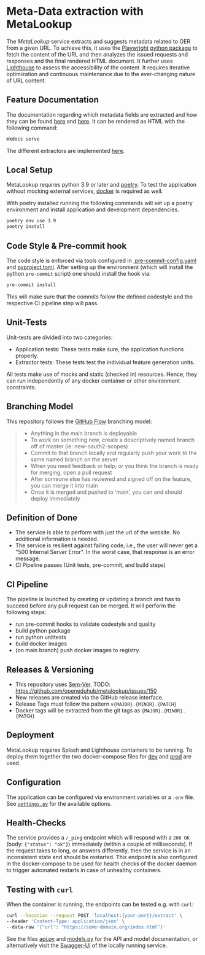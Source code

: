 # Meta-Data extraction with MetaLookup
The _MetaLookup_ service extracts and suggests metadata related to OER from a given URL. To achieve this, it
uses the [Playwright](https://playwright.dev/) [python package](https://pypi.org/project/playwright/) to fetch the
content of the URL and then analyzes the issued requests and responses and the final rendered HTML document. It further
uses [Lighthouse](https://github.com/GoogleChrome/lighthouse) to assess the accessibility of the content.
It requires iterative optimization and continuous maintenance due to the ever-changing nature of URL content.

## Feature Documentation
The documentation regarding which metadata fields are extracted and how they can be found [here](./docs/features.md) and
[here](./docs/acceptance.md). It can be rendered as HTML with the following command:
```bash
mkdocs serve
```
The different extractors are implemented [here](./src/metalookup/features).

## Local Setup
MetaLookup requires python 3.9 or later and [poetry](https://python-poetry.org/docs/#installation). To test the
application without mocking external services, [docker](https://www.docker.com/) is required as well.

With poetry installed running the following commands will set up a poetry environment and install application and
development dependencies.
```bash
poetry env use 3.9
poetry install
```

## Code Style & Pre-commit hook
The code style is enforced via tools configured in [.pre-commit-config.yaml](./.pre-commit-config.yaml) and
[pyproject.toml](./pyproject.toml). After setting up the environment (which will install the python
`pre-commit` script) one should install the hook via:
```bash
pre-commit install
```
This will make sure that the commits follow the defined codestyle and the respective CI pipeline step will pass.

## Unit-Tests
Unit-tests are divided into two categories:

- Application tests: These tests make sure, the application functions properly.
- Extractor tests: These tests test the individual feature generation units.

All tests make use of mocks and static (checked in) resources. Hence, they can run independently of any docker
container or other environment constraints.

## Branching Model
This repository follows the [GitHub Flow](http://scottchacon.com/2011/08/31/github-flow.html) branching model:

> - Anything in the main branch is deployable
> - To work on something new, create a descriptively named branch off of master (ie: new-oauth2-scopes)
> - Commit to that branch locally and regularly push your work to the same named branch on the server
> - When you need feedback or help, or you think the branch is ready for merging, open a pull request
> - After someone else has reviewed and signed off on the feature, you can merge it into main
> - Once it is merged and pushed to ‘main’, you can and should deploy immediately

## Definition of Done
- The service is able to perform with just the url of the website. No additional information is needed.
- The service is resilient against failing code, i.e., the user will never get a "500 Internal Server Error".
  In the worst case, that response is an error message.
- CI Pipeline passes (Unit tests, pre-commit, and build steps)

## CI Pipeline
The pipeline is launched by creating or updating a branch and has to succeed before any pull request can be merged.
It will perform the following steps:
 - run pre-commit hooks to validate codestyle and quality
 - build python package
 - run python unittests
 - build docker images
 - (on main branch) push docker images to registry.

## Releases & Versioning
- This repository uses [Sem-Ver](https://semver.org/lang/de/).
TODO: https://github.com/openeduhub/metalookup/issues/150
- New releases are created via the GitHub release interface.
- Release Tags must follow the pattern `v{MAJOR}.{MINOR}.{PATCH}`
- Docker tags will be extracted from the git tags as `{MAJOR}.{MINOR}.{PATCH}`

## Deployment
MetaLookup requires Splash and Lighthouse containers to be running. To deploy them together the two docker-compose files
for [dev](./meta-lookup-compose-dev.yml) and [prod](./meta-lookup-compose-prod.yml) are used.

## Configuration
The application can be configured via environment variables or a `.env` file. See
[`settings.py`](./src/metalookup/lib/settings.py) for the available options.

## Health-Checks
The service provides a `/_ping` endpoint which will respond with a `200 OK` (body: `{"status": "ok"}`) immediately
(within a couple of milliseconds). If the request takes to long, or answers differently, then the service is in an
inconsistent state and should be restarted. This endpoint is also configured in the docker-compose to be used for
health checks of the docker daemon to trigger automated restarts in case of unhealthy containers.

## Testing with `curl`
When the container is running, the endpoints can be tested e.g. with `curl`:
 ```bash
 curl --location --request POST 'localhost:{your-port}/extract' \
 --header 'Content-Type: application/json' \
 --data-raw '{"url": "https://some-domain.org/index.html"}'
 ```
See the files [api.py](./src/metalookup/app/api.py) and [models.py](./src/metalookup/app/models.py) for the API and
model documentation, or alternatively visit the [Swagger-UI](http://localhost:5057/docs) of the locally running service.
